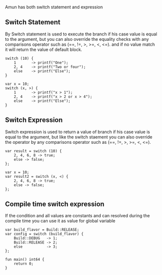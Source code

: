 Amun has both switch statement and expression

## Switch Statement

By Switch statement is used to execute the branch if his case value is equal to the argument,
but you can also override the equality checks with any comparisons operator such as (==, !=, >, >=, <, <=).
and if no value match it will return the value of default block.

```
switch (10) {
    1       -> printf("One");
    2, 4    -> printf("Two or four");
    else    -> printf("Else");
}

var x = 10;
switch (x, >) {
    1       -> printf("x > 1");
    2, 4    -> printf("x > 2 or x > 4");
    else    -> printf("Else");
}
```

## Switch Expression

Switch expression is used to return a value of branch if his case value is equal to the argument, but like the switch staement you can also override the operator by any comparisons operator such as (==, !=, >, >=, <, <=).

```
var result = switch (10) {
    2, 4, 6, 8 -> true;
    else -> false;
};

var x = 10;
var result2 = switch (x, <) {
    2, 4, 6, 8 -> true;
    else -> false;
};
```

## Compile time switch expression

If the condition and all values are constants and can resolved during the compile time you can use it as value for global variable

```
var build_flavor = Build::RELEASE;
var config = switch (build_flavor) {
    Build::DEBUG   -> 1;
    Build::RELEASE -> 2;
    else           -> 3;
};

fun main() int64 {
    return 0;
}
```